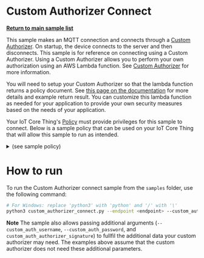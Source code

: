 # Custom Authorizer Connect

[**Return to main sample list**](./README.md)

This sample makes an MQTT connection and connects through a [Custom Authorizer](https://docs.aws.amazon.com/iot/latest/developerguide/custom-authentication.html). On startup, the device connects to the server and then disconnects. This sample is for reference on connecting using a Custom Authorizer. Using a Custom Authorizer allows you to perform your own authorization using an AWS Lambda function. See [Custom Authorizer](https://docs.aws.amazon.com/iot/latest/developerguide/custom-authentication.html) for more information.

You will need to setup your Custom Authorizer so that the lambda function returns a policy document. See [this page on the documentation](https://docs.aws.amazon.com/iot/latest/developerguide/config-custom-auth.html) for more details and example return result. You can customize this lambda function as needed for your application to provide your own security measures based on the needs of your application.

Your IoT Core Thing's [Policy](https://docs.aws.amazon.com/iot/latest/developerguide/iot-policies.html) must provide privileges for this sample to connect. Below is a sample policy that can be used on your IoT Core Thing that will allow this sample to run as intended.

<details>
<summary>(see sample policy)</summary>
<pre>
{
  "Version": "2012-10-17",
  "Statement": [
    {
      "Effect": "Allow",
      "Action": [
        "iot:Connect"
      ],
      "Resource": [
        "arn:aws:iot:<b>region</b>:<b>account</b>:client/test-*"
      ]
    }
  ]
}
</pre>

Replace with the following with the data from your AWS account:
* `<region>`: The AWS IoT Core region where you created your AWS IoT Core thing you wish to use with this sample. For example `us-east-1`.
* `<account>`: Your AWS IoT Core account ID. This is the set of numbers in the top right next to your AWS account name when using the AWS IoT Core website.

Note that in a real application, you may want to avoid the use of wildcards in your ClientID or use them selectively. Please follow best practices when working with AWS on production applications using the SDK. Also, for the purposes of this sample, please make sure your policy allows a client ID of `test-*` to connect or use `--client_id <client ID here>` to send the client ID your policy supports.

</details>

# How to run

To run the Custom Authorizer connect sample from the `samples` folder, use the following command:

``` sh
# For Windows: replace 'python3' with 'python' and '/' with '\'
python3 custom_authorizer_connect.py --endpoint <endpoint> --custom_auth_authorizer_name <authorizer name>
```

**Note** The sample also allows passing additional arguments (`--custom_auth_username`, `--custom_auth_password`, and `custom_auth_authorizer_signature`) to fullfil the additional data your custom authorizer may need. The examples above assume that the custom authorizer does not need these additional parameters.
